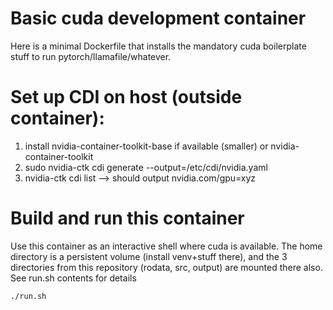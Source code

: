 # Basic cuda development container

Here is a minimal Dockerfile that installs the mandatory cuda boilerplate stuff to run pytorch/llamafile/whatever.

# Set up CDI on host (outside container):

1. install nvidia-container-toolkit-base if available (smaller) or nvidia-container-toolkit
2. sudo nvidia-ctk cdi generate --output=/etc/cdi/nvidia.yaml
3. nvidia-ctk cdi list  --> should output nvidia.com/gpu=xyz

# Build and run this container

Use this container as an interactive shell where cuda is available. The home directory is a persistent volume (install venv+stuff there), and the 3 directories from this repository (rodata, src, output) are mounted there also. See run.sh contents for details
```
./run.sh
```

